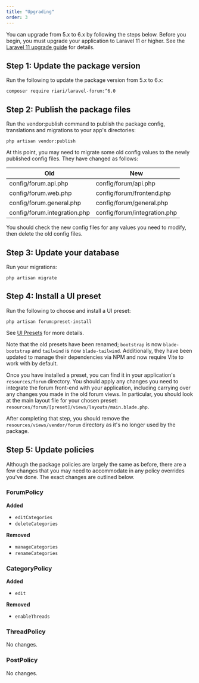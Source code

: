 ```yaml
---
title: "Upgrading"
order: 3
---
```


You can upgrade from 5.x to 6.x by following the steps below. Before you begin, you must upgrade your application to Laravel 11 or higher. See the [Laravel 11 upgrade guide](https://laravel.com/docs/11.x/upgrade) for details.

## Step 1: Update the package version

Run the following to update the package version from 5.x to 6.x:

```
composer require riari/laravel-forum:^6.0
```

## Step 2: Publish the package files

Run the vendor:publish command to publish the package config, translations and migrations to your app's directories:

```
php artisan vendor:publish
```

At this point, you may need to migrate some old config values to the newly published config files. They have changed as follows:

| Old                           | New                           |
|-------------------------------|-------------------------------|
| config/forum.api.php          | config/forum/api.php          |
| config/forum.web.php          | config/forum/frontend.php     |
| config/forum.general.php      | config/forum/general.php      |
| config/forum.integration.php  | config/forum/integration.php  |

You should check the new config files for any values you need to modify, then delete the old config files.

## Step 3: Update your database

Run your migrations:

```
php artisan migrate
```

## Step 4: Install a UI preset

Run the following to choose and install a UI preset:

```
php artisan forum:preset-install
```

See [UI Presets](/docs/laravel-forum/6.x/front-end/ui-presets) for more details.

Note that the old presets have been renamed; `bootstrap` is now `blade-bootstrap` and `tailwind` is now `blade-tailwind`. Additionally, they have been updated to manage their dependencies via NPM and now require Vite to work with by default.

Once you have installed a preset, you can find it in your application's `resources/forum` directory. You should apply any changes you need to integrate the forum front-end with your application, including carrying over any changes you made in the old forum views. In particular, you should look at the main layout file for your chosen preset: `resources/forum/[preset]/views/layouts/main.blade.php`.

After completing that step, you should remove the `resources/views/vendor/forum` directory as it's no longer used by the package.

## Step 5: Update policies

Although the package policies are largely the same as before, there are a few changes that you may need to accommodate in any policy overrides you've done. The exact changes are outlined below.

### ForumPolicy

**Added**

* `editCategories`
* `deleteCategories`

**Removed**

* `manageCategories`
* `renameCategories`

### CategoryPolicy

**Added**

* `edit`

**Removed**

* `enableThreads`

### ThreadPolicy

No changes.

### PostPolicy

No changes.